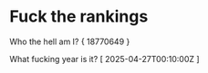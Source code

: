 # Fuck the rankings

Who the hell am I?
{ 18770649 }

What fucking year is it?
[ 2025-04-27T00:10:00Z ]
